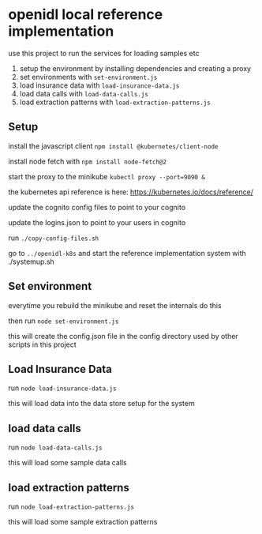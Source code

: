 # openidl local reference implementation

use this project to run the services for loading samples etc

1. setup the environment by installing dependencies and creating a proxy
1. set environments with `set-environment.js`
1. load insurance data with `load-insurance-data.js`
1. load data calls with `load-data-calls.js`
1. load extraction patterns with `load-extraction-patterns.js`

## Setup

install the javascript client `npm install @kubernetes/client-node`

install node fetch with `npm install node-fetch@2`

start the proxy to the minikube `kubectl proxy --port=9090 &`

the kubernetes api reference is here: https://kubernetes.io/docs/reference/

update the cognito config files to point to your cognito

update the logins.json to point to your users in cognito

run `./copy-config-files.sh`

go to `../openidl-k8s` and start the reference implementation system with ./systemup.sh

## Set environment

everytime you rebuild the minikube and reset the internals do this

then run `node set-environment.js`

this will create the config.json file in the config directory used by other scripts in this project

## Load Insurance Data

run `node load-insurance-data.js`

this will load data into the data store setup for the system

## load data calls

run `node load-data-calls.js`

this will load some sample data calls

## load extraction patterns

run `node load-extraction-patterns.js`

this will load some sample extraction patterns
